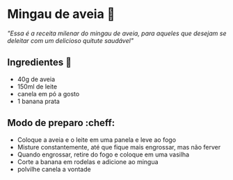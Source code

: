 # Mingau de aveia :rice:
*"Essa é a receita milenar do mingau de aveia, para aqueles que desejam se deleitar com um delicioso quitute saudável"*

## Ingredientes :page_with_curl:

 - 40g de aveia
 - 150ml de leite
 - canela em pó a gosto
 - 1 banana prata

## Modo de preparo :cheff: 

 - Coloque a aveia e o leite em uma panela e leve ao fogo
 - Misture constantemente, até que fique mais engrossar, mas não ferver
 - Quando engrossar, retire do fogo e coloque em uma vasilha
 - Corte a banana em rodelas e adicione ao mingua
 - polvilhe canela a vontade
 